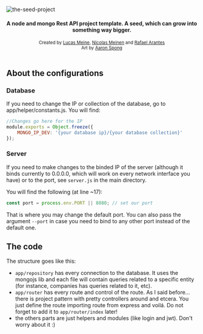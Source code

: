 ![the-seed-project](https://user-images.githubusercontent.com/20716798/52921746-0c881080-32f9-11e9-87cf-676ec2220f29.jpg)

<h4 align="center">A node and mongo Rest API project template. A seed, which can grow into something way bigger.</h4>

<div align="center">
  <sub>Created by
  <a href="https://github.com/LukasMeine">Lucas Meine</a>, 
  <a href="https://github.com/conilas">Nicolas Meinen</a> and
  <a href="https://github.com/RafaArantes">Rafael Arantes</a>
</div>
    
<div align="center">
  <sub>Art by
  <a href="https://www.facebook.com/AaronSpongFineArt/">Aaron Spong</a>
</div>

<br>

## About the configurations

### Database

If you need to change the IP or collection of the database, go to app/helper/constants.js. You will find:

```javascript
//Changes go here for the IP
module.exports = Object.freeze({
    MONGO_IP_DEV: '{your database ip}/{your database collection}'
});
```

### Server 

If you need to make changes to the binded IP of the server (although it binds currently to 0.0.0.0, which will work on every network interface you have) or to the port, see <code>server.js</code> in the main directory. 

You will find the following (at line ~17):

```javascript
const port = process.env.PORT || 8080; // set our port
```
That is where you may change the default port. You can also pass the argument <code>--port</code> in case you need to bind to any other port instead of the default one.

## The code

The structure goes like this: 

* <code>app/repository</code> has every connection to the database. It uses the mongojs lib and each file will contain queries related to a specific entity (for instance, companies has queries related to it, etc).
* <code>app/router</code> has every route and control of the route. As I said before... there is project pattern with pretty controllers around and etcera. You just define the route importing route from express and voilá. Do not forget to add it to <code>app/router/index</code> later!
* the others parts are just helpers and modules (like login and jwt). Don't worry about it :)
